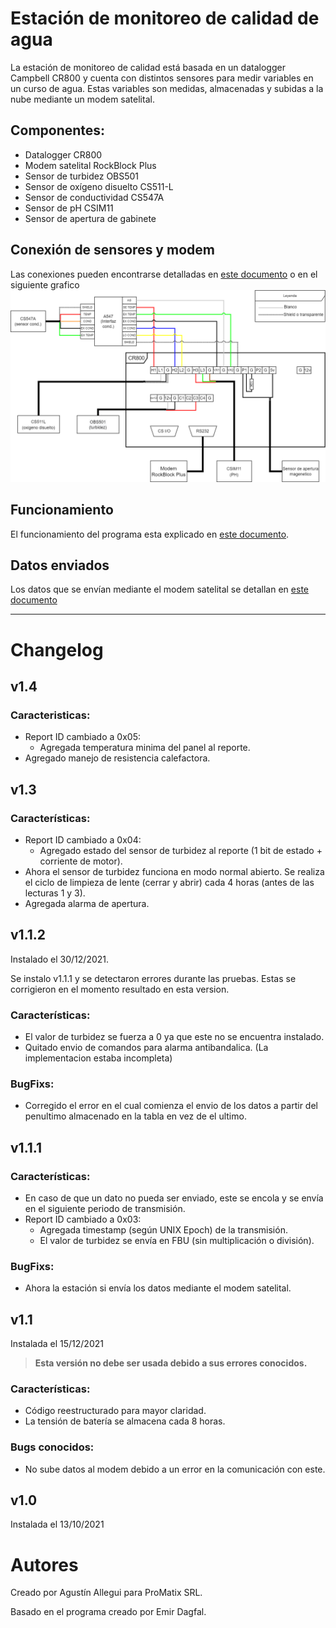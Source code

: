 # Estación de monitoreo de calidad de agua

La estación de monitoreo de calidad está basada en un datalogger Campbell CR800 y cuenta con distintos sensores para medir variables en un curso de agua. Estas variables son medidas, almacenadas y subidas a la nube mediante un modem satelital.

## Componentes:

- Datalogger CR800
- Modem satelital RockBlock Plus
- Sensor de turbidez OBS501
- Sensor de oxígeno disuelto CS511-L
- Sensor de conductividad CS547A
- Sensor de pH CSIM11
- Sensor de apertura de gabinete

## Conexión de sensores y modem

Las conexiones pueden encontrarse detalladas en [este documento](docs/Conexion_Sensores.xlsx) o en el siguiente grafico
![Conexiones](docs/Diagramas/Diagrama_de_conexiones.png)

## Funcionamiento

El funcionamiento del programa esta explicado en [este documento](docs/Funcionamiento.md).

## Datos enviados

Los datos que se envían mediante el modem satelital se detallan en [este documento](docs/Envio_datos/Envio_datos.md)

---

# Changelog

## v1.4

### Caracteristicas:

- Report ID cambiado a 0x05:
  - Agregada temperatura minima del panel al reporte.
- Agregado manejo de resistencia calefactora.

## v1.3

### Características:

- Report ID cambiado a 0x04:
  - Agregado estado del sensor de turbidez al reporte (1 bit de estado + corriente de motor).
- Ahora el sensor de turbidez funciona en modo normal abierto. Se realiza el ciclo de limpieza de lente (cerrar y abrir) cada 4 horas (antes de las lecturas 1 y 3).
- Agregada alarma de apertura.

## v1.1.2

Instalado el 30/12/2021.

Se instalo v1.1.1 y se detectaron errores durante las pruebas. Estas se corrigieron en el momento resultado en esta version.

### Características:

- El valor de turbidez se fuerza a 0 ya que este no se encuentra instalado.
- Quitado envio de comandos para alarma antibandalica. (La implementacion estaba incompleta)

### BugFixs:

- Corregido el error en el cual comienza el envio de los datos a partir del penultimo almacenado en la tabla en vez de el ultimo.

## v1.1.1

### Características:

- En caso de que un dato no pueda ser enviado, este se encola y se envía en el siguiente periodo de transmisión.
- Report ID cambiado a 0x03:
  - Agregada timestamp (según UNIX Epoch) de la transmisión.
  - El valor de turbidez se envía en FBU (sin multiplicación o división).

### BugFixs:

- Ahora la estación si envía los datos mediante el modem satelital.

## v1.1

Instalada el 15/12/2021

> **Esta versión no debe ser usada debido a sus errores conocidos.**

### Características:

- Código reestructurado para mayor claridad.
- La tensión de batería se almacena cada 8 horas.

### Bugs conocidos:

- No sube datos al modem debido a un error en la comunicación con este.

## v1.0

Instalada el 13/10/2021

# Autores

Creado por Agustín Allegui para ProMatix SRL.

Basado en el programa creado por Emir Dagfal.
